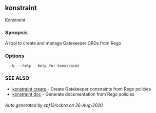 ## konstraint

Konstraint

### Synopsis

A tool to create and manage Gatekeeper CRDs from Rego

### Options

```
  -h, --help   help for konstraint
```

### SEE ALSO

* [konstraint create](konstraint_create.md)	 - Create Gatekeeper constraints from Rego policies
* [konstraint doc](konstraint_doc.md)	 - Generate documentation from Rego policies

###### Auto generated by spf13/cobra on 26-Aug-2020

